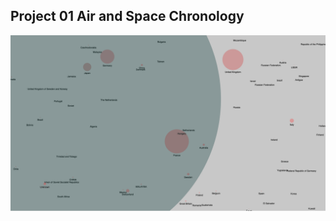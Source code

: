 ## Project 01 Air and Space Chronology

<img src="https://github.com/yujunmjiang/major-studio-1-fall-20/blob/master/p1_air_and_space_chronology/document/screencapture-127-0-0-1-5501-visualization-2020-09-21-23_16_23.png">
